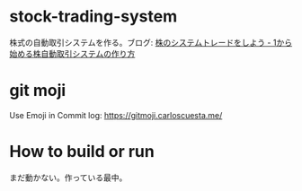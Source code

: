 # stock-trading-system
株式の自動取引システムを作る。ブログ: [株のシステムトレードをしよう - 1から始める株自動取引システムの作り方](https://how-to-make-stock-trading-system.dogwood008.com/)

# git moji

Use Emoji in Commit log:
https://gitmoji.carloscuesta.me/


# How to build or run
まだ動かない。作っている最中。